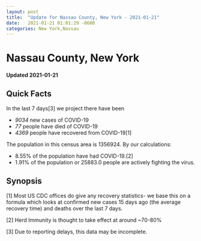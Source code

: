 ```yaml
---
layout: post
title:  "Update for Nassau County, New York - 2021-01-21"
date:   2021-01-21 01:01:29 -0600
categories: New York,Nassau
---
```


# Nassau County, New York
#### Updated 2021-01-21

## Quick Facts

In the last 7 days[3] we project there have been
- *9034* new cases of COVID-19
- *77* people have died of COVID-19
- *4369* people have recovered from COVID-19[1]

The population in this census area is 1356924. By our calculations:
- 8.55% of the population have had COVID-19.[2]
- 1.91% of the population or 25883.0 people are actively fighting the virus.

## Synopsis




[1] Most US CDC offices do give any recovery statistics- we base this on a formula which looks at confirmed new cases
15 days ago (the average recovery time) and deaths over the last 7 days.

[2] Herd Immunity is thought to take effect at around ~70-80%

[3] Due to reporting delays, this data may be incomplete.
 
    
